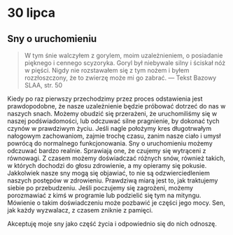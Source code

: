 
# 30 lipca

## Sny o uruchomieniu

> W tym śnie walczyłem z gorylem, moim uzależnieniem, o posiadanie pięknego i cennego scyzoryka. Goryl był niebywale silny i ściskał nóż w pięści. Nigdy nie rozstawałem się z tym nożem i byłem rozzłoszczony, że to zwierzę może mi go zabrać. — Tekst Bazowy SLAA, str. 50

Kiedy po raz pierwszy przechodzimy przez proces odstawienia jest prawdopodobne, że nasze uzależnienie będzie próbować dotrzeć do nas w naszych snach. Możemy obudzić się przerażeni, że uruchomiliśmy się w naszej podświadomości, lub odczuwać silne pragnienie, by dokonać tych czynów w prawdziwym życiu. Jeśli nagle położymy kres długotrwałym nałogowym zachowaniom, zajmie trochę czasu, zanim nasze ciało i umysł powrócą do normalnego funkcjonowania. Sny o uruchomieniu możemy odczuwać bardzo realnie. Sprawiają one, że czujemy się wytrąceni z równowagi. Z czasem możemy doświadczać różnych snów, również takich, w których dochodzi do głosu zdrowienie, a my opieramy się pokusie. Jakkolwiek nasze sny mogą się objawiać, to nie są odzwierciedleniem naszych postępów w zdrowieniu. Prawdziwą miarą jest to, jak traktujemy siebie po przebudzeniu. Jeśli poczujemy się zagrożeni, możemy porozmawiać z kimś w programie lub podzielić się tym na mityngu. Mówienie o takim doświadczeniu może pozbawić je części jego mocy. Sen, jak każdy wyzwalacz, z czasem zniknie z pamięci.

Akceptuję moje sny jako część życia i odpowiednio się do nich odnoszę.
